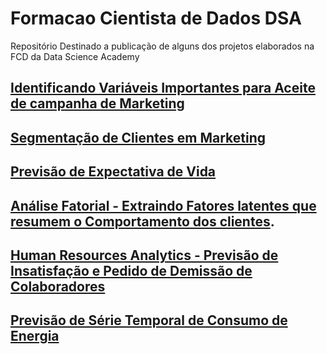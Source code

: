 # Formacao Cientista de Dados DSA
Repositório Destinado a publicação de alguns dos projetos elaborados na FCD da Data Science Academy

## [Identificando Variáveis Importantes para Aceite de campanha de Marketing](https://github.com/andearaujo92/Formacao-Ciencia-de-Dados-DSA/blob/main/projeto1_campanha_marketing.ipynb)

## [Segmentação de Clientes em Marketing](https://github.com/andearaujo92/Formacao-Ciencia-de-Dados-DSA/blob/main/projeto4_segmentacao-clientes-marketing.ipynb)

## [Previsão de Expectativa de Vida](https://github.com/andearaujo92/Formacao-Ciencia-de-Dados-DSA/blob/main/projeto6_previsao_de%20expectativa_de_vida_regressao_linear.ipynb)

## [Análise Fatorial - Extraindo Fatores latentes que resumem o Comportamento dos clientes](https://github.com/andearaujo92/Formacao-Ciencia-de-Dados-DSA/blob/main/projeto5_data_science_em_vendas-analise_fatorial.ipynb).

## [Human Resources Analytics - Previsão de Insatisfação e Pedido de Demissão de Colaboradores](https://github.com/andearaujo92/Formacao-Ciencia-de-Dados-DSA/blob/main/HR_analytics/README.md)

## [Previsão de Série Temporal de Consumo de Energia](https://github.com/andearaujo92/Formacao-Ciencia-de-Dados-DSA/blob/main/projeto-consumo-energia.ipynb)

